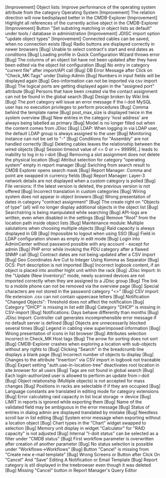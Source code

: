 [Improvement]   Object lists: Improve performance of the operating system attribute from the category Operating System
[Improvement]   The relation direction will now bedisplayed better in the CMDB-Explorer
[Improvement]   Highlight all references of the currently active object in the CMDB-Explorer
[Improvement]   Button "Set substring matching in object lists as default" under tools / database in administration
[Improvement]   JDISC import option "update object types"
[Improvement]   Connected cables can be saved, when no connection exists
[Bug]           Radio buttons are displayed correctly in newer browsers
[Bug]           Unable to select contract's start and end dates as conditions
[Bug]           Loading profile in Quick Configuration Wizard throws error
[Bug]           The columns of an object list have not been updated after they have been edited via the object list configuration
[Bug]           No entry in category "current file" after import/API call
[Bug]           DB Error Message after Click on "Check_MK:Tags" under Dialog-Admin
[Bug]           Numbers in input fields will be displayed again
[Bug]           Geo-information can not be imported via csv import
[Bug]           The logical ports are getting displayed again in the "assigned port" attribute
[Bug]           Persons that have been created via the contact assignment can not be found in the global search
[Bug]           Design broken by Wiki link
[Bug]           The port category will issue an error message if the i-doit MySQL user has no execution privileges to perform procedures
[Bug]           Comma behind the template name
[Bug]           post_max_size is displayed twice in the system overview
[Bug]           New entries in the category 'host address' are always being labelled as primary
[Bug]           Model is no longer filled out when the content comes from JDisc
[Bug]           LDAP: When logging in via LDAP user, the default LDAP group is always assigned to the user
[Bug]           Monitoring instance can not be set to "-"
[Bug]           Conditions for "Assembly" are not handled correctly
[Bug]           Deleting cables leaves the relationship between the wired objects
[Bug]           Session timeout value of <= 0 or >= 99999[..] leads to inability to log in to i-doit
[Bug]           Removing a slot assignment does not delete the physical location
[Bug]           Attribut selection for category "operating system" empty in report manager
[Bug]           Swiching from search result to CMDB Explorer opens search mask
[Bug]           Report Manager: Comma and point are swapped in currency fields
[Bug]           Report Manager: Layer-3 network details are not displayed when a custom category is polled
[Bug]           File versions: If the latest version is deleted, the previous version is not offered
[Bug]           Incorrect translation in custom categories
[Bug]           Wiring system does not appear in object browers
[Bug]           Wrong presentation of dates in category "contract assignment"
[Bug]           The create right on "Objects of type" (all) will no longer display additional objects in the object list
[Bug]           Searchstring is being manipulated while searching
[Bug]           API-logs are written, even when disabled in the settings
[Bug]           Remove "Root" from the location path inside object lists
[Bug]           Maintenance module: Multiple salutations when choosing multiple objects
[Bug]           Raid capacity is always displayed in GB
[Bug]           Impossible to logout when using SSO
[Bug]           Field in LDAP configuration shown as empty in edit mode
[Bug]           Login into AdminCenter without password possible with any account - except for admin
[Bug]           PHP error while invoking the PDU category after a flawed SNMP call
[Bug]           Contract dates are not being updated after a CSV import
[Bug]           Geo Coordinates Are Cut to Integer Using Komma as Separator
[Bug]           OCS: Port description is not imported
[Bug]           Incorrect logbook content, if an object is placed into another hight unit within the rack
[Bug]           JDisc Import: In the "Update (New Inventory)" mode, newly scanned devices are not imported correctly when they are assigned to a JDisc group
[Bug]           The link to a mobile phone can not be removed via the overview page
[Bug]           Special characters are not stored in the password category "<>"
[Bug]           CSV import: file extension .csv can not contain uppercase letters
[Bug]           Notification "Changed Objects": Threshold does not affect the notification
[Bug]           Category "DHCP" is missing in list edit
[Bug]           Category "DHCP" is missing in CSV-import
[Bug]           Notifications: Days behave differently than months
[Bug]           JDisc Import: Controller call generates incomprehensible error message if no default server is defined
[Bug]           Objects are unnecessarily blocked several times
[Bug]           Legend in cabling view superimposed information
[Bug]           Wrong presentation of icons in list browser
[Bug]           Attributes selection incorrect in Check_MK Host tags
[Bug]           The arrow for sorting does not sort
[Bug]           CMDB-Explorer crashes when exploring a location with sub-objects without any rights to
[Bug]           Clicking "Search" in the breadcrumb line displays a blank page
[Bug]           Incorrect number of objects to display
[Bug]           Changes to the attribute "Insertion" via CSV import in logbook not traceable
[Bug]           Expert setting "auth.use-in-location-tree" deactivates root location in site browser for all users
[Bug]           Tags are not found in global search
[Bug]           Each login-authorized user is allowed to perform an update from i-doit
[Bug]           Object relationship (Multiple objects) is not accepted for mass changes
[Bug]           Positions in racks are selectable if if they are occupied
[Bug]           Language constants are translated in editing mode for category extensions
[Bug]           Error calculating raid capacity in list local storage -> device
[Bug]           LIMIT in reports is ignored while exporting them
[Bug]           Name of the validated field may be ambiguous in the error message
[Bug]           Status of entries in dialog admin are displayed translated by mistake
[Bug]           Needless scroll bar in list editing
[Bug]           System error message when exporting without a location object
[Bug]           Chart types in the "Chart" widget swapped to selection
[Bug]           Memory unit display in widget "Calculator" for "RAID capacity" is not adjusted
[Bug]           Internal "I-doit status" can be selected as a filter under "CMDB status"
[Bug]           First workflow parameter is overwritten after creation of another parameter
[Bug]           No status selection is possible under "Workflows->Workflows"
[Bug]           Button "Cancel" is missing from "Create new e-mail template"
[Bug]           Wrong Screens or Button after Click On "Cancel" And "Save" Editing A Notification or Email Template
[Bug]           Report category is stil displayed in the treebrowser even though it was deleted
[Bug]           Missing "Cancel" button in Report Manager's Query Editor